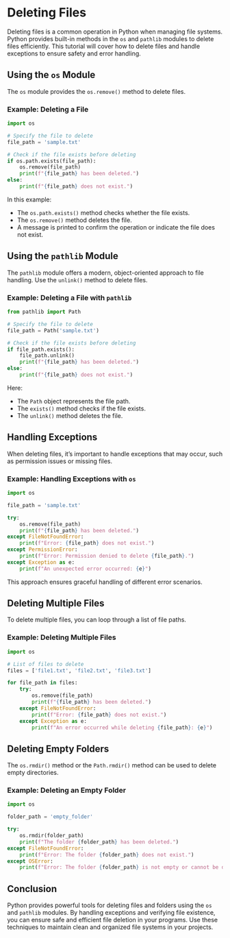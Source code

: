 # Deleting Files

Deleting files is a common operation in Python when managing file systems. Python provides built-in methods in the `os` and `pathlib` modules to delete files efficiently. This tutorial will cover how to delete files and handle exceptions to ensure safety and error handling.

## Using the `os` Module

The `os` module provides the `os.remove()` method to delete files.

### Example: Deleting a File

```python
import os

# Specify the file to delete
file_path = 'sample.txt'

# Check if the file exists before deleting
if os.path.exists(file_path):
    os.remove(file_path)
    print(f"{file_path} has been deleted.")
else:
    print(f"{file_path} does not exist.")
```

In this example:
- The `os.path.exists()` method checks whether the file exists.
- The `os.remove()` method deletes the file.
- A message is printed to confirm the operation or indicate the file does not exist.

## Using the `pathlib` Module

The `pathlib` module offers a modern, object-oriented approach to file handling. Use the `unlink()` method to delete files.

### Example: Deleting a File with `pathlib`

```python
from pathlib import Path

# Specify the file to delete
file_path = Path('sample.txt')

# Check if the file exists before deleting
if file_path.exists():
    file_path.unlink()
    print(f"{file_path} has been deleted.")
else:
    print(f"{file_path} does not exist.")
```

Here:
- The `Path` object represents the file path.
- The `exists()` method checks if the file exists.
- The `unlink()` method deletes the file.

## Handling Exceptions

When deleting files, it’s important to handle exceptions that may occur, such as permission issues or missing files.

### Example: Handling Exceptions with `os`

```python
import os

file_path = 'sample.txt'

try:
    os.remove(file_path)
    print(f"{file_path} has been deleted.")
except FileNotFoundError:
    print(f"Error: {file_path} does not exist.")
except PermissionError:
    print(f"Error: Permission denied to delete {file_path}.")
except Exception as e:
    print(f"An unexpected error occurred: {e}")
```

This approach ensures graceful handling of different error scenarios.

## Deleting Multiple Files

To delete multiple files, you can loop through a list of file paths.

### Example: Deleting Multiple Files

```python
import os

# List of files to delete
files = ['file1.txt', 'file2.txt', 'file3.txt']

for file_path in files:
    try:
        os.remove(file_path)
        print(f"{file_path} has been deleted.")
    except FileNotFoundError:
        print(f"Error: {file_path} does not exist.")
    except Exception as e:
        print(f"An error occurred while deleting {file_path}: {e}")
```

## Deleting Empty Folders

The `os.rmdir()` method or the `Path.rmdir()` method can be used to delete empty directories.

### Example: Deleting an Empty Folder

```python
import os

folder_path = 'empty_folder'

try:
    os.rmdir(folder_path)
    print(f"The folder {folder_path} has been deleted.")
except FileNotFoundError:
    print(f"Error: The folder {folder_path} does not exist.")
except OSError:
    print(f"Error: The folder {folder_path} is not empty or cannot be deleted.")
```

## Conclusion

Python provides powerful tools for deleting files and folders using the `os` and `pathlib` modules. By handling exceptions and verifying file existence, you can ensure safe and efficient file deletion in your programs. Use these techniques to maintain clean and organized file systems in your projects.

